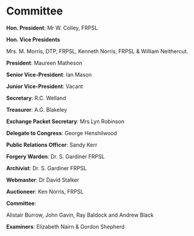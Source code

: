 # Committee

**Hon. President**: Mr W. Colley, FRPSL

**Hon. Vice Presidents**

 Mrs. M. Morris, DTP, FRPSL, Kenneth Norris, FRPSL & William Neithercut.

**President**: Maureen Matheson

**Senior Vice-President**: Ian Mason

**Junior Vice-President**: Vacant

**Secretary**: R.C. Welland

**Treasurer**: A.G. Blakeley

**Exchange Packet Secretary**: Mrs Lyn Robinson

**Delegate to Congress**: George Henshilwood

**Public Relations Officer**: Sandy Kerr

**Forgery Warden**: Dr. S. Gardiner FRPSL

**Archivist**: Dr. S. Gardiner FRPSL

**Webmaster**: Dr David Stalker

**Auctioneer**: Ken Norris, FRPSL

**Committee**:

Alistair Burrow, John Gavin, Ray Baldock and Andrew Black

**Examiners**: Elizabeth Nairn & Gordon Shepherd
